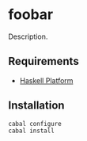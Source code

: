 
# foobar

Description.

## Requirements

* [Haskell Platform](http://www.haskell.org/platform)

## Installation

    cabal configure
    cabal install
